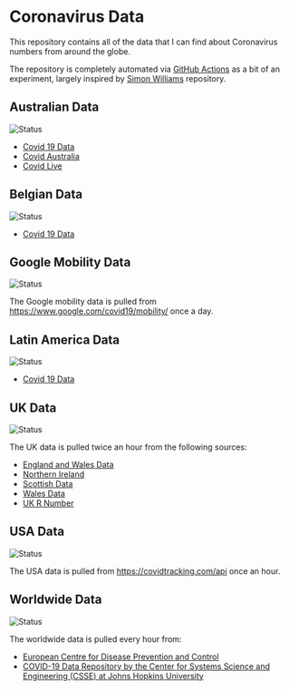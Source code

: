 # Coronavirus Data

This repository contains all of the data that I can find about Coronavirus numbers from around the globe.

The repository is completely automated via [GitHub Actions](https://github.com/features/actions) as a bit
of an experiment, largely inspired by [Simon Williams](https://github.com/simonw/coronavirus-data-gov-archive) repository.

## Australian Data
![Status](https://github.com/rvaughan/coronavirus-data/workflows/Fetch%20latest%20Australian%20data/badge.svg)

  * [Covid 19 Data](https://www.covid19data.com.au/)
  * [Covid Australia](https://www.covidaustralia.com)
  * [Covid Live](https://covidlive.com.au/)

## Belgian Data
![Status](https://github.com/rvaughan/coronavirus-data/workflows/Fetch%20latest%20Belgian%20data/badge.svg)

  * [Covid 19 Data](https://epistat.sciensano.be)

## Google Mobility Data
![Status](https://github.com/rvaughan/coronavirus-data/workflows/Fetch%20latest%20Google%20Mobility%20data/badge.svg)

The Google mobility data is pulled from https://www.google.com/covid19/mobility/ once a day.

## Latin America Data
![Status](https://github.com/rvaughan/coronavirus-data/workflows/Fetch%20latest%20Latin%20America%20data/badge.svg)

  * [Covid 19 Data](https://https://github.com/DataScienceResearchPeru/covid-19_latinoamerica)

## UK Data
![Status](https://github.com/rvaughan/coronavirus-data/workflows/Fetch%20latest%20UK%20data/badge.svg)

The UK data is pulled twice an hour from the following sources:

  * [England and Wales Data](https://coronavirus.data.gov.uk/)
  * [Northern Ireland](https://www.nisra.gov.uk/publications/weekly-deaths)
  * [Scottish Data](https://www.nrscotland.gov.uk/covid19stats)
  * [Wales Data](https://public.tableau.com/profile/public.health.wales.health.protection#!/vizhome/RapidCOVID-19virology-Public/Headlinesummary)
  * [UK R Number](https://www.gov.uk/government/news/government-publishes-latest-r-number)

## USA Data
![Status](https://github.com/rvaughan/coronavirus-data/workflows/Fetch%20latest%20USA%20data/badge.svg)

The USA data is pulled from https://covidtracking.com/api once an hour.

## Worldwide Data
![Status](https://github.com/rvaughan/coronavirus-data/workflows/Fetch%20latest%20worldwide%20data/badge.svg)

The worldwide data is pulled every hour from:
  * [European Centre for Disease Prevention and Control](https://www.ecdc.europa.eu/en/publications-data/download-todays-data-geographic-distribution-covid-19-cases-worldwide)
  * [COVID-19 Data Repository by the Center for Systems Science and Engineering (CSSE) at Johns Hopkins University](https://github.com/CSSEGISandData/COVID-19)

